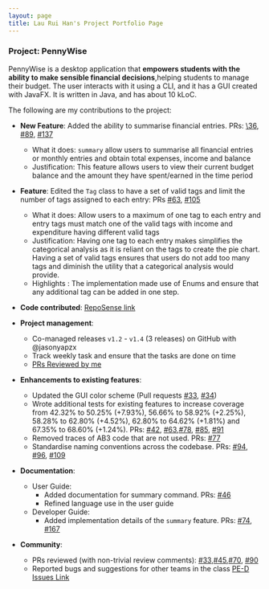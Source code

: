 ```yaml
---
layout: page
title: Lau Rui Han's Project Portfolio Page
---
```



### Project: PennyWise

PennyWise is a desktop application that **empowers students with the ability to make sensible financial decisions**,helping students to manage their budget. The user interacts with it using a CLI, and it has a GUI created with JavaFX. It is written in Java, and has about 10 kLoC.

The following are my contributions to the project:

* **New Feature**: Added the ability to summarise financial entries. PRs: [\36](https://github.com/AY2223S1-CS2103T-W17-2/tp/pull/36), [\#89](https://github.com/AY2223S1-CS2103T-W17-2/tp/pull/89), [\#137](https://github.com/AY2223S1-CS2103T-W17-2/tp/pull/137)
    * What it does: `summary` allow users to summarise all financial entries or monthly entries and obtain total expenses, income and balance
    * Justification: This feature allows users to view their current budget balance and the amount they have spent/earned in the time period
  
* **Feature**: Edited the `Tag` class to have a set of valid tags and limit the number of tags assigned to each entry: PRs [\#63](https://github.com/AY2223S1-CS2103T-W17-2/tp/pull/63), [\#105](https://github.com/AY2223S1-CS2103T-W17-2/tp/pull/105)
    * What it does: Allow users to a maximum of one tag to each entry and entry tags must match one of the valid tags with income and expenditure having different valid tags
    * Justification: Having one tag to each entry makes simplifies the categorical analysis as it is reliant on the tags to create the pie chart. Having a set of valid tags ensures that users do not add too many tags and diminish the utility that a categorical analysis would provide.
    * Highlights : The implementation made use of Enums and ensure that any additional tag can be added in one step.
  
* **Code contributed**: [RepoSense link](https://nus-cs2103-ay2223s1.github.io/tp-dashboard/?search=ruihan00&breakdown=true)

* **Project management**:
    * Co-managed releases `v1.2` - `v1.4` (3 releases) on GitHub with @jasonyapzx
    * Track weekly task and ensure that the tasks are done on time
    * [PRs Reviewed by me](https://github.com/AY2223S1-CS2103T-W17-2/tp/pulls?page=1&q=is%3Apr+reviewed-by%3ARuihan00)

* **Enhancements to existing features**:
    * Updated the GUI color scheme (Pull requests [\#33](), [\#34]())
    * Wrote additional tests for existing features to increase coverage from 42.32% to 50.25% (+7.93%), 56.66% to 58.92% (+2.25%), 58.28% to 62.80% (+4.52%), 62.80% to 64.62% (+1.81%) and 67.35% to 68.60% (+1.24%). PRs: [\#42](https://github.com/AY2223S1-CS2103T-W17-2/tp/pull/42), [\#63](https://github.com/AY2223S1-CS2103T-W17-2/tp/pull/63),[\#78](https://github.com/AY2223S1-CS2103T-W17-2/tp/pull/78), [\#85](https://github.com/AY2223S1-CS2103T-W17-2/tp/pull/85), [\#91](https://github.com/AY2223S1-CS2103T-W17-2/tp/pull/91)
    * Removed traces of AB3 code that are not used. PRs: [\#77](https://github.com/AY2223S1-CS2103T-W17-2/tp/pull/77/)
    * Standardise naming conventions across the codebase. PRs: [\#94](https://github.com/AY2223S1-CS2103T-W17-2/tp/pull/94), [\#96](https://github.com/AY2223S1-CS2103T-W17-2/tp/pull/96), [\#109](https://github.com/AY2223S1-CS2103T-W17-2/tp/pull/109)

* **Documentation**:
    * User Guide:
        * Added documentation for summary command. PRs: [\#46](https://github.com/AY2223S1-CS2103T-W17-2/tp/pull/46)
        * Refined language use in the user guide
    * Developer Guide:
        * Added implementation details of the `summary` feature. PRs: [\#74](https://github.com/AY2223S1-CS2103T-W17-2/tp/pull/74), [\#167](https://github.com/AY2223S1-CS2103T-W17-2/tp/pull/167)

* **Community**:
    * PRs reviewed (with non-trivial review comments): [\#33](https://github.com/AY2223S1-CS2103T-W17-2/tp/pull/33),[\#45](https://github.com/AY2223S1-CS2103T-W17-2/tp/pull/45),[\#70](https://github.com/AY2223S1-CS2103T-W17-2/tp/pull/70), [\#90](https://github.com/AY2223S1-CS2103T-W17-2/tp/pull/90)
    * Reported bugs and suggestions for other teams in the class [PE-D Issues Link](https://github.com/Ruihan00/ped/issues)
